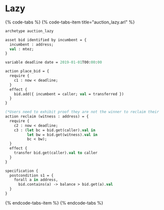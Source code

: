 # Lazy

{% code-tabs %}
{% code-tabs-item title="auction\_lazy.arl" %}
<!-- contract: auction_lazy -->
```ocaml
archetype auction_lazy

asset bid identified by incumbent = {
  incumbent : address;
  val : mtez;
}

variable deadline date = 2019-01-01T00:00:00

action place_bid = {
  require {
    c1 : now < deadline;
  }
  effect {
    bid.add({ incumbent = caller; val = transferred })
  }
}

(*Users need to exhibit proof they are not the winner to reclaim their bid*)
action reclaim (witness : address) = {
  require {
    c2 : now < deadline;
    c3 : (let bc = bid.get(caller).val in
          let bw = bid.get(witness).val in
          bc < bw);
  }
  effect {
    transfer bid.get(caller).val to caller
  }
}

specification {
  postcondition s1 = {
    forall a in address,
      bid.contains(a) -> balance > bid.get(a).val
  }
}

```
{% endcode-tabs-item %}
{% endcode-tabs %}


